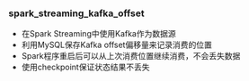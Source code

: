 ### spark_streaming_kafka_offset

* 在Spark Streaming中使用Kafka作为数据源
* 利用MySQL保存Kafka offset偏移量来记录消费的位置
* Spark程序重启后可以从上次消费位置继续消费，不会丢失数据
* 使用checkpoint保证状态结果不丢失
